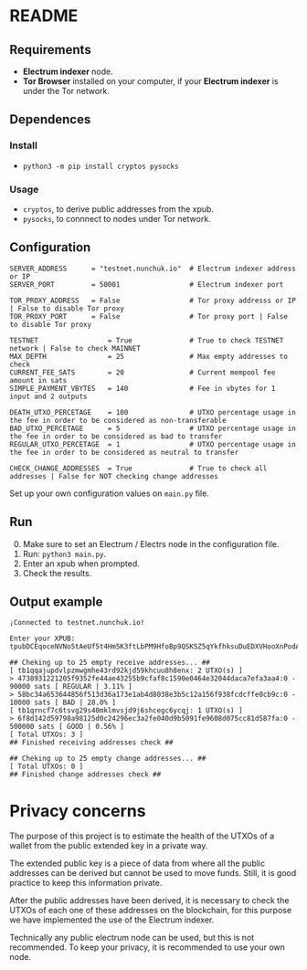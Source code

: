 # README

## Requirements

* **Electrum indexer** node.
* **Tor Browser** installed on your computer, if your **Electrum indexer** is under the Tor network.

## Dependences

### Install

* `python3 -m pip install cryptos pysocks` 

### Usage

* `cryptos`, to derive public addresses from the xpub.
* `pysocks`, to connnect to nodes under Tor network.

## Configuration

```
SERVER_ADDRESS      = "testnet.nunchuk.io"  # Electrum indexer address or IP
SERVER_PORT         = 50001                 # Electrum indexer port

TOR_PROXY_ADDRESS   = False                 # Tor proxy addresss or IP | False to disable Tor proxy
TOR_PROXY_PORT      = False                 # Tor proxy port | False to disable Tor proxy

TESTNET                 = True              # True to check TESTNET network | False to check MAINNET
MAX_DEPTH               = 25                # Max empty addresses to check
CURRENT_FEE_SATS        = 20                # Current mempool fee amount in sats
SIMPLE_PAYMENT_VBYTES   = 140               # Fee in vbytes for 1 input and 2 outputs

DEATH_UTXO_PERCETAGE    = 100               # UTXO percentage usage in the fee in order to be considered as non-transferable
BAD_UTXO_PERCETAGE      = 5                 # UTXO percentage usage in the fee in order to be considered as bad to transfer
REGULAR_UTXO_PERCETAGE  = 1                 # UTXO percentage usage in the fee in order to be considered as neutral to transfer

CHECK_CHANGE_ADDRESSES  = True              # True to check all addresses | False for NOT checking change addresses
```

Set up your own configuration values on `main.py` file.

## Run

0. Make sure to set an Electrum / Electrs node in the configuration file.
1. Run: `python3 main.py`.
2. Enter an xpub when prompted.
3. Check the results.

## Output example

```
¡Connected to testnet.nunchuk.io!

Enter your XPUB: tpubDCEqoceNVNo5tAeUf5t4Hm5K3ftLbPM9HfoBp9QSKSZ5qYkfhksuDuEDXVHooXnPodAwGfBQK45rwPnQfo7bjJmmMpTHMsxA2mWg8ADhcN6

## Cheking up to 25 empty receive addresses... ##
[ tb1qqajupdvlpzmwgmhe43rd92kjd59khcuu8h8enx: 2 UTXO(s) ]
> 4738931221205f9352fe44ae43255b9cfaf8c1590e0464e32044daca7efa3aa4:0 - 90000 sats [ REGULAR | 3.11% ]
> 58bc34a653644856f513d36a173e1ab4d8038e3b5c12a156f938fcdcffe0cb9c:0 - 10000 sats [ BAD | 28.0% ]
[ tb1qrncf7c6tsvg29s40mklmvsjd9j6shcegc6ycqj: 1 UTXO(s) ]
> 6f8d142d59798a98125d0c24296ec3a2fe040d9b5091fe9608d075cc81d587fa:0 - 500000 sats [ GOOD | 0.56% ]
[ Total UTXOs: 3 ]
## Finished receiving addresses check ##

## Cheking up to 25 empty change addresses... ##
[ Total UTXOs: 0 ]
## Finished change addresses check ##
```

# Privacy concerns

The purpose of this project is to estimate the health of the UTXOs of a wallet from the public extended key in a private way.

The extended public key is a piece of data from where all the public addresses can be derived but cannot be used to move funds. Still, it is good practice to keep this information private.

After the public addresses have been derived, it is necessary to check the UTXOs of each one of these addresses on the blockchain, for this purpose we have implemented the use of the Electrum indexer.

Technically any public electrum node can be used, but this is not recommended. To keep your privacy, it is recommended to use your own node.
